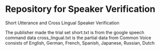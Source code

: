 # Repository for Speaker Verification
Short Utterance and Cross Lingual Speaker Verification

The publisher made the trial set
short.txt is from the google speech command data
cross_lingual.txt is the partial data from Common Voice consists of English, German, French, Spanish, Japanese, Russian, Dutch
